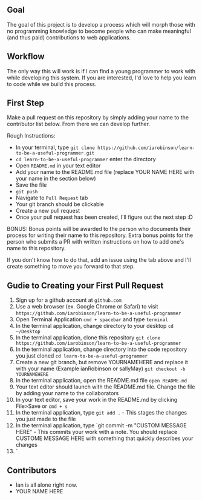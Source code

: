 ## Goal

The goal of this project is to develop a process which will morph those with no programming knowledge to become people who can make meaningful (and thus paid) contributions to web applications.

## Workflow

The only way this will work is if I can find a young programmer to work with while developing this system. If you are interested, I'd love to help you learn to code while we build this process.

## First Step

Make a pull request on this repository by simply adding your name to the contributor list below. From there we can develop further.

Rough Instructions:
- In your terminal, type `git clone https://github.com/iarobinson/learn-to-be-a-useful-programmer.git`
- `cd learn-to-be-a-useful-programmer` enter the directory
- Open `README.md` in your text editor
- Add your name to the README.md file (replace YOUR NAME HERE with your name in the section below)
- Save the file
- `git push`
- Navigate to `Pull Request` tab
- Your git branch should be clickable
- Create a new pull request
- Once your pull request has been created, I'll figure out the next step :D

BONUS: Bonus points will be awarded to the person who documents their process for writing their name to this repository. Extra bonus points for the person who submits a PR with written instructions on how to add one's name to this repository.

If you don't know how to do that, add an issue using the tab above and I'll create something to move you forward to that step.

## Gudie to Creating your First Pull Request

1. Sign up for a github account at `github.com`
2. Use a web browser (ex. Google Chrome or Safari) to visit 
        `https://github.com/iarobinson/learn-to-be-a-useful-programmer`
3. Open Terminal Application
        `cmd + spacebar` and type `terminal`
4. In the terminal application, change directory to your desktop 
        `cd ~/Desktop` 
3. In the terminal application, clone this repository
        `git clone https://github.com/iarobinson/learn-to-be-a-useful-programmer`
4. In the terminal application, change directory into the code repository you just cloned
        `cd learn-to-be-a-useful-programmer`
5. Create a new git branch, but remove YOURNAMEHERE and replace it with your name (Example ianRobinson or sallyMay)
        `git checkout -b YOURNAMEHERE`
6. In the terminal application, open the README.md file
        `open README.md`
7. Your text editor should launch with the README.md file. Change the file by adding your name to the collaborators
8. In your text editor, save your work in the README.md by clicking File>Save or `cmd + s`
9. In the terminal application, type `git add .` - This stages the changes you just made to the file
10. In the terminal application, type `git commit -m "CUSTOM MESSAGE HERE" - This commits your work with a note. You should replace CUSTOME MESSAGE HERE with something that quickly describes your changes
11. `


## Contributors

- Ian is all alone right now.
- YOUR NAME HERE
